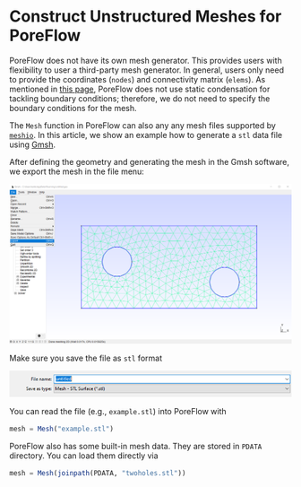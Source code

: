 # Construct Unstructured Meshes for PoreFlow

PoreFlow does not have its own mesh generator. This provides users with flexibility to user a third-party mesh generator. In general, users only need to provide the coordinates (`nodes`) and connectivity matrix (`elems`). As mentioned in [this page](https://kailaix.github.io/PoreFlow.jl/dev/tutorial_mfem/), PoreFlow does not use static condensation for tackling boundary conditions; therefore, we do not need to specify the boundary conditions for the mesh. 

The `Mesh` function in PoreFlow can also any any mesh files supported by [`meshio`](https://github.com/nschloe/meshio). In this article, we show an example how to generate a `stl` data file using [Gmsh](https://gmsh.info/). 

After defining the geometry and generating the mesh in the Gmsh software, we export the mesh in the file menu:

![](./assets/mfem/mfem_mesh1.png)

Make sure you save the file as `stl` format

![](./assets/mfem/mfem_mesh2.png)

You can read the file (e.g., `example.stl`) into PoreFlow with 

```julia
mesh = Mesh("example.stl")
```

PoreFlow also has some built-in mesh data. They are stored in `PDATA` directory. You can load them directly via

```julia
mesh = Mesh(joinpath(PDATA, "twoholes.stl"))
```